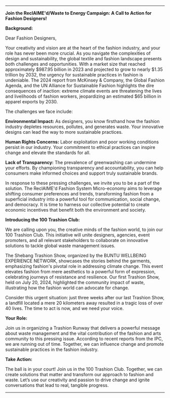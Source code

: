 ---

**Join the ReclAIME'd/Waste to Energy Campaign: A Call to Action for Fashion Designers!**

**Background:**

Dear Fashion Designers,

Your creativity and vision are at the heart of the fashion industry, and your role has never been more crucial. As you navigate the complexities of design and sustainability, the global textile and fashion landscape presents both challenges and opportunities. With a market size that reached approximately $987.95 billion in 2023 and projected to grow to nearly $1.35 trillion by 2032, the urgency for sustainable practices in fashion is undeniable. The 2024 report from McKinsey & Company, the Global Fashion Agenda, and the UN Alliance for Sustainable Fashion highlights the dire consequences of inaction: extreme climate events are threatening the lives and livelihoods of fashion workers, jeopardizing an estimated $65 billion in apparel exports by 2030.

The challenges we face include:

**Environmental Impact:** As designers, you know firsthand how the fashion industry depletes resources, pollutes, and generates waste. Your innovative designs can lead the way to more sustainable practices.

**Human Rights Concerns:** Labor exploitation and poor working conditions persist in our industry. Your commitment to ethical practices can inspire change and elevate the standards for all.

**Lack of Transparency:** The prevalence of greenwashing can undermine your efforts. By championing transparency and accountability, you can help consumers make informed choices and support truly sustainable brands.

In response to these pressing challenges, we invite you to be a part of the solution. The ReclAIME'd Fashion System Micro-economy aims to leverage shifting consumer preferences and trends, transforming fashion from a superficial industry into a powerful tool for communication, social change, and democracy. It is time to harness our collective potential to create economic incentives that benefit both the environment and society.

**Introducing the 100 Trashion Club:**

We are calling upon you, the creative minds of the fashion world, to join our 100 Trashion Club. This initiative will unite designers, agencies, event promoters, and all relevant stakeholders to collaborate on innovative solutions to tackle global waste management issues.

The Shebang Trashion Show, organized by the BUNTU WELLBEING EXPERIENCE NETWORK, showcases the stories behind the garments, emphasizing fashion's pivotal role in addressing climate change. This event elevates fashion from mere aesthetics to a powerful form of expression, celebrating journeys of resistance and resilience. Our first Trashion Show, held on July 20, 2024, highlighted the community impact of waste, illustrating how the fashion world can advocate for change.

Consider this urgent situation: just three weeks after our last Trashion Show, a landfill located a mere 20 kilometers away resulted in a tragic loss of over 40 lives. The time to act is now, and we need your voice.

**Your Role:**

Join us in organizing a Trashion Runway that delivers a powerful message about waste management and the vital contribution of the fashion and arts community to this pressing issue. According to recent reports from the IPC, we are running out of time. Together, we can influence change and promote sustainable practices in the fashion industry.

**Take Action:**

The ball is in your court! Join us in the 100 Trashion Club. Together, we can create solutions that matter and transform our approach to fashion and waste. Let’s use our creativity and passion to drive change and ignite conversations that lead to real, tangible progress.

---
